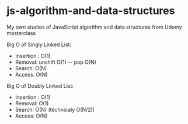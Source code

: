 # js-algorithm-and-data-structures

My own studies of JavaScript algorithm and data structures from Udemy masterclass

Big O of Singly Linked List:

- Insertion : O(1)
- Removal: unshift O(1) -- pop O(N)
- Search: O(N)
- Access: O(N)

Big O of Doubly Linked List:

- Insertion : O(1)
- Removal: O(1)
- Search: O(N) (technicaly O(N/2))
- Access: O(N)

